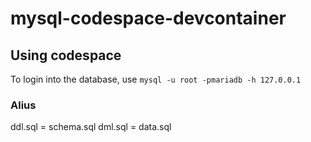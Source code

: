# mysql-codespace-devcontainer

## Using codespace
To login into the database, use `mysql -u root -pmariadb -h 127.0.0.1`

### Alius
ddl.sql = schema.sql
dml.sql = data.sql
